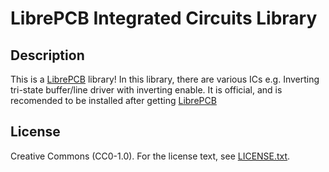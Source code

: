 # LibrePCB Integrated Circuits Library

## Description

This is a [LibrePCB](http://librepcb.org) library!
In this library, there are various ICs e.g. Inverting tri-state buffer/line driver with inverting enable.
It is official, and is recomended to be installed after getting [LibrePCB](https://librepcb.org/docs/installation)

## License

Creative Commons (CC0-1.0). For the license text, see [LICENSE.txt](LICENSE.txt).
